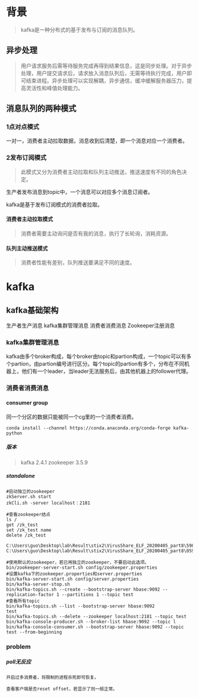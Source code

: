 # 背景
>kafka是一种分布式的基于发布与订阅的消息队列。

## 异步处理

>用户请求服务后需等待服务完成再得到结果信息，这是同步处理。对于异步处理，用户提交请求后，请求放入消息队列后，无需等待执行完成，用户即可结束进程。异步处理可以实现解耦，异步通信，缓冲缓解服务器压力，提高灵活性和峰值处理能力。

##  消息队列的两种模式

### 1点对点模式

一对一，消费者主动拉取数据，消息收到后清楚，即一个消息对应一个消费者。

### 2发布订阅模式

>此模式又分为消费者主动拉取和队列主动推送，推送速度有不同的角色决定。

生产者发布消息到topic中，一个消息可以对应多个消息订阅者。

kafka是基于发布订阅模式的消费者拉取。

#### 消费者主动拉取模式

>消费者需要主动询问是否有我的消息，执行了长轮询，消耗资源。

#### 队列主动推送模式

>消费者性能有差别，队列推送要满足不同的速度。

# kafka

## kafka基础架构

生产者生产消息  kafka集群管理消息  消费者消费消息   Zookeeper注册消息

### kafka集群管理消息

kafka由多个broker构成，每个broker由topic和partion构成，一个topic可以有多个partion，由partion编号进行区分。每个topic的partion有多个，分布在不同机器上，他们有一个leader，当leader无法服务后，由其他机器上的follower代理。

### 消费者消费消息

#### consumer group

同一个分区的数据只能被同一个cg里的一个消费者消费。

```
conda install --channel https://conda.anaconda.org/conda-forge kafka-python
```



##### 版本

>kafka 2.4.1 zookeeper 3.5.9

##### standalone

```
#启动独立的zookeeper
zkServer.sh start
zkCli.sh -server localhost：2181
```

```
#查看zookeeper结点
ls /
get /zk_test
set /zk_test name
delete /zk_test

C:\Users\guo\Desktop\lab\Result\stix2\VirusShare_ELF_20200405_part8\598bbee58a81eec6d30326d207a260b9.json
C:\Users\guo\Desktop\lab\Result\stix2\VirusShare_ELF_20200405_part8\0598aea3e4e081d8ce1cda8649f8b0ec.json
```

```
#使用默认的zookeeper，若已用独立的zookeeper，不要启动此选项。
bin/zookeeper-server-start.sh config/zookeeper.properties
#设置kafka下的zookeeper.properties和server.properties
bin/kafka-server-start.sh config/server.properties
bin/kafka-server-stop.sh
bin/kafka-topics.sh --create --bootstrap-server hbase:9092 --replication-factor 1 --partitions 1 --topic test
#查看所有topic
bin/kafka-topics.sh --list --bootstrap-server hbase:9092
test
bin/kafka-topics.sh --delete --zookeeper localhost:2181 --topic test
bin/kafka-console-producer.sh --broker-list hbase:9092 --topic l
bin/kafka-console-consumer.sh --bootstrap-server hbase:9092 --topic test --from-beginning
```

### problem

##### poll无反应

```
开启过多消费者，将限制的进程杀死即可恢复。
```

```
查看客户端是否reset offset，若显示了则一般正常。
```

